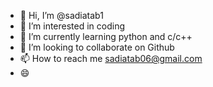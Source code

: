 - 👋 Hi, I’m @sadiatab1
- 👀 I’m interested in coding
- 🌱 I’m currently learning python and c/c++
- 💞️ I’m looking to collaborate on Github
- 📫 How to reach me sadiatab06@gmail.com
- 😄 

<!---
sadiatab1/sadiatab1 is a ✨ special ✨ repository because its `README.md` (this file) appears on your GitHub profile.
You can click the Preview link to take a look at your changes.
--->
